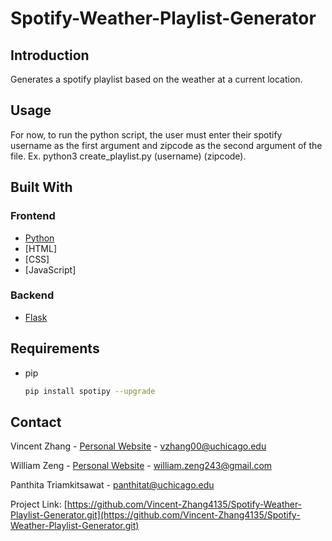 # Spotify-Weather-Playlist-Generator

## Introduction
Generates a spotify playlist based on the weather at a current location.

## Usage
For now, to run the python script, the user must enter their spotify username as the first argument
and zipcode as the second argument of the file. Ex. python3 create_playlist.py (username) (zipcode).

## Built With
### Frontend
* [Python](https://www.python.org)
* [HTML]
* [CSS]
* [JavaScript]
### Backend
* [Flask](https://flask.palletsprojects.com/en/2.1.x/)

## Requirements
* pip
  ```sh
  pip install spotipy --upgrade
  ```

## Contact

Vincent Zhang - [Personal Website]() - vzhang00@uchicago.edu

William Zeng - [Personal Website](https://william-zeng-portfolio.netlify.app) - william.zeng243@gmail.com

Panthita Triamkitsawat - panthitat@uchicago.edu

Project Link: [https://github.com/Vincent-Zhang4135/Spotify-Weather-Playlist-Generator.git](https://github.com/Vincent-Zhang4135/Spotify-Weather-Playlist-Generator.git)